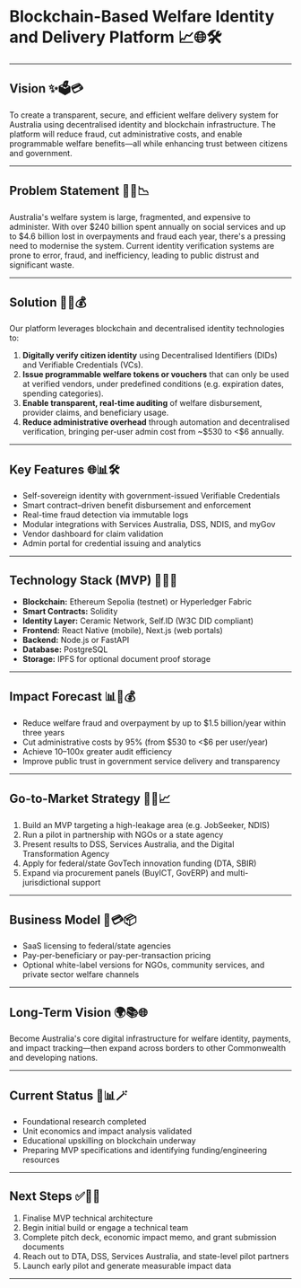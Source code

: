 # Blockchain-Based Welfare Identity and Delivery Platform 📈🌐🛠️

---

## Vision ✨🗳️💳

To create a transparent, secure, and efficient welfare delivery system for Australia using decentralised identity and blockchain infrastructure. The platform will reduce fraud, cut administrative costs, and enable programmable welfare benefits—all while enhancing trust between citizens and government.

---

## Problem Statement 🚫📅📉

Australia's welfare system is large, fragmented, and expensive to administer. With over \$240 billion spent annually on social services and up to \$4.6 billion lost in overpayments and fraud each year, there's a pressing need to modernise the system. Current identity verification systems are prone to error, fraud, and inefficiency, leading to public distrust and significant waste.

---

## Solution 🤖🔨💰

Our platform leverages blockchain and decentralised identity technologies to:

1. **Digitally verify citizen identity** using Decentralised Identifiers (DIDs) and Verifiable Credentials (VCs).
2. **Issue programmable welfare tokens or vouchers** that can only be used at verified vendors, under predefined conditions (e.g. expiration dates, spending categories).
3. **Enable transparent, real-time auditing** of welfare disbursement, provider claims, and beneficiary usage.
4. **Reduce administrative overhead** through automation and decentralised verification, bringing per-user admin cost from \~\$530 to <\$6 annually.

---

## Key Features 🌐📊🛠️

* Self-sovereign identity with government-issued Verifiable Credentials
* Smart contract–driven benefit disbursement and enforcement
* Real-time fraud detection via immutable logs
* Modular integrations with Services Australia, DSS, NDIS, and myGov
* Vendor dashboard for claim validation
* Admin portal for credential issuing and analytics

---

## Technology Stack (MVP) 🚀🔧🧰

* **Blockchain:** Ethereum Sepolia (testnet) or Hyperledger Fabric
* **Smart Contracts:** Solidity
* **Identity Layer:** Ceramic Network, Self.ID (W3C DID compliant)
* **Frontend:** React Native (mobile), Next.js (web portals)
* **Backend:** Node.js or FastAPI
* **Database:** PostgreSQL
* **Storage:** IPFS for optional document proof storage

---

## Impact Forecast 📊🚀💰

* Reduce welfare fraud and overpayment by up to \$1.5 billion/year within three years
* Cut administrative costs by 95% (from \$530 to <\$6 per user/year)
* Achieve 10–100x greater audit efficiency
* Improve public trust in government service delivery and transparency

---

## Go-to-Market Strategy 🚗🚀📈

1. Build an MVP targeting a high-leakage area (e.g. JobSeeker, NDIS)
2. Run a pilot in partnership with NGOs or a state agency
3. Present results to DSS, Services Australia, and the Digital Transformation Agency
4. Apply for federal/state GovTech innovation funding (DTA, SBIR)
5. Expand via procurement panels (BuyICT, GovERP) and multi-jurisdictional support

---

## Business Model 🏦💳📦

* SaaS licensing to federal/state agencies
* Pay-per-beneficiary or pay-per-transaction pricing
* Optional white-label versions for NGOs, community services, and private sector welfare channels

---

## Long-Term Vision 🌍📚🌐

Become Australia's core digital infrastructure for welfare identity, payments, and impact tracking—then expand across borders to other Commonwealth and developing nations.

---

## Current Status 📖📊🪄

* Foundational research completed
* Unit economics and impact analysis validated
* Educational upskilling on blockchain underway
* Preparing MVP specifications and identifying funding/engineering resources

---

## Next Steps ✅📆🚀

1. Finalise MVP technical architecture
2. Begin initial build or engage a technical team
3. Complete pitch deck, economic impact memo, and grant submission documents
4. Reach out to DTA, DSS, Services Australia, and state-level pilot partners
5. Launch early pilot and generate measurable impact data

---

